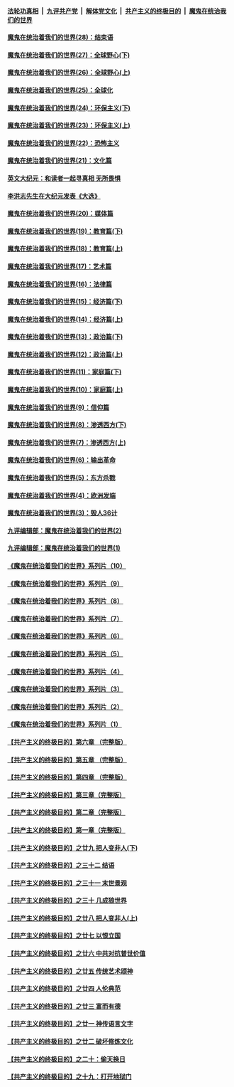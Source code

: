 

####  [法轮功真相](../../../../basic/blob/master/README.md?t=04152202) &nbsp;|&nbsp; [九评共产党](../../../../9ping.md/blob/master/README.md?t=04152202) &nbsp;|&nbsp; [解体党文化](../../../../jtdwh.md/blob/master/README.md?t=04152202)  &nbsp;|&nbsp; [共产主义的终极目的](../../../../gczydzjmd.md/blob/master/README.md?t=04152202) &nbsp;|&nbsp; [魔鬼在统治我们的世界](../../../../mgztzwmdsj.md/blob/master/README.md?t=04152202) 

#### [魔鬼在统治着我们的世界(28)：结束语](../pages/nsc422/n10936246.md?t=04152202) 

#### [魔鬼在统治着我们的世界(27)：全球野心(下)](../pages/nsc422/n10928319.md?t=04152202) 

#### [魔鬼在统治着我们的世界(26)：全球野心(上)](../pages/nsc422/n10900318.md?t=04152202) 

#### [魔鬼在统治着我们的世界(25)：全球化](../pages/nsc422/n10788205.md?t=04152202) 

#### [魔鬼在统治着我们的世界(24)：环保主义(下)](../pages/nsc422/n10695307.md?t=04152202) 

#### [魔鬼在统治着我们的世界(23)：环保主义(上)](../pages/nsc422/n10688613.md?t=04152202) 

#### [魔鬼在统治着我们的世界(22)：恐怖主义](../pages/nsc422/n10614727.md?t=04152202) 

#### [魔鬼在统治着我们的世界(21)：文化篇](../pages/nsc422/n10597706.md?t=04152202) 

#### [英文大纪元：和读者一起寻真相 无所畏惧](../pages/nsc422/n12542027.md?t=04152202) 

#### [李洪志先生在大纪元发表《大选》](../pages/nsc422/n12534746.md?t=04152202) 

#### [魔鬼在统治着我们的世界(20)：媒体篇](../pages/nsc422/n10586579.md?t=04152202) 

#### [魔鬼在统治着我们的世界(19)：教育篇(下)](../pages/nsc422/n10564808.md?t=04152202) 

#### [魔鬼在统治着我们的世界(18)：教育篇(上)](../pages/nsc422/n10526970.md?t=04152202) 

#### [魔鬼在统治着我们的世界(17)：艺术篇](../pages/nsc422/n10499093.md?t=04152202) 

#### [魔鬼在统治着我们的世界(16)：法律篇](../pages/nsc422/n10485969.md?t=04152202) 

#### [魔鬼在统治着我们的世界(15)：经济篇(下)](../pages/nsc422/n10469975.md?t=04152202) 

#### [魔鬼在统治着我们的世界(14)：经济篇(上)](../pages/nsc422/n10457370.md?t=04152202) 

#### [魔鬼在统治着我们的世界(13)：政治篇(下)](../pages/nsc422/n10448270.md?t=04152202) 

#### [魔鬼在统治着我们的世界(12)：政治篇(上)](../pages/nsc422/n10444576.md?t=04152202) 

#### [魔鬼在统治着我们的世界(11)：家庭篇(下)](../pages/nsc422/n10440961.md?t=04152202) 

#### [魔鬼在统治着我们的世界(10)：家庭篇(上)](../pages/nsc422/n10435448.md?t=04152202) 

#### [魔鬼在统治着我们的世界(9)：信仰篇](../pages/nsc422/n10432159.md?t=04152202) 

#### [魔鬼在统治着我们的世界(8)：渗透西方(下)](../pages/nsc422/n10429603.md?t=04152202) 

#### [魔鬼在统治着我们的世界(7)：渗透西方(上)](../pages/nsc422/n10426013.md?t=04152202) 

#### [魔鬼在统治着我们的世界(6)：输出革命](../pages/nsc422/n10421536.md?t=04152202) 

#### [魔鬼在统治着我们的世界(5)：东方杀戮](../pages/nsc422/n10417707.md?t=04152202) 

#### [魔鬼在统治着我们的世界(4)：欧洲发端](../pages/nsc422/n10414890.md?t=04152202) 

#### [魔鬼在统治着我们的世界(3)：毁人36计](../pages/nsc422/n10411583.md?t=04152202) 

#### [九评编辑部：魔鬼在统治着我们的世界(2)](../pages/nsc422/n10410036.md?t=04152202) 

#### [九评编辑部：魔鬼在统治着我们的世界(1)](../pages/nsc422/n10406825.md?t=04152202) 

#### [《魔鬼在统治着我们的世界》系列片（10）](../pages/nsc422/n12292670.md?t=04152202) 

#### [《魔鬼在统治着我们的世界》系列片（9）](../pages/nsc422/n12290859.md?t=04152202) 

#### [《魔鬼在统治着我们的世界》系列片（8）](../pages/nsc422/n12287445.md?t=04152202) 

#### [《魔鬼在统治着我们的世界》系列片（7）](../pages/nsc422/n12283425.md?t=04152202) 

#### [《魔鬼在统治着我们的世界》系列片（6）](../pages/nsc422/n12282314.md?t=04152202) 

#### [《魔鬼在统治着我们的世界》系列片（5）](../pages/nsc422/n12281419.md?t=04152202) 

#### [《魔鬼在统治着我们的世界》系列片（4）](../pages/nsc422/n12274024.md?t=04152202) 

#### [《魔鬼在统治着我们的世界》系列片（3）](../pages/nsc422/n12271322.md?t=04152202) 

#### [《魔鬼在统治着我们的世界》系列片（2）](../pages/nsc422/n12269049.md?t=04152202) 

#### [《魔鬼在统治着我们的世界》系列片（1）](../pages/nsc422/n12267575.md?t=04152202) 

#### [【共产主义的终极目的】第六章 （完整版）](../pages/nsc422/n11428913.md?t=04152202) 

#### [【共产主义的终极目的】第五章 （完整版）](../pages/nsc422/n11428912.md?t=04152202) 

#### [【共产主义的终极目的】第四章 （完整版）](../pages/nsc422/n11428907.md?t=04152202) 

#### [【共产主义的终极目的】第三章（完整版）](../pages/nsc422/n11428848.md?t=04152202) 

#### [【共产主义的终极目的】第二章（完整版）](../pages/nsc422/n11428831.md?t=04152202) 

#### [【共产主义的终极目的】第一章（完整版）](../pages/nsc422/n11417651.md?t=04152202) 

#### [【共产主义的终极目的】之廿九 把人变非人(下)](../pages/nsc422/n11344140.md?t=04152202) 

#### [【共产主义的终极目的】之三十二 结语](../pages/nsc422/n11360535.md?t=04152202) 

#### [【共产主义的终极目的】之三十一 末世景观](../pages/nsc422/n11351129.md?t=04152202) 

#### [【共产主义的终极目的】之三十 几成狼世界](../pages/nsc422/n11348280.md?t=04152202) 

#### [【共产主义的终极目的】之廿八 把人变非人(上)](../pages/nsc422/n11340492.md?t=04152202) 

#### [【共产主义的终极目的】之廿七 以恨立国](../pages/nsc422/n11336944.md?t=04152202) 

#### [【共产主义的终极目的】之廿六 中共对抗普世价值](../pages/nsc422/n11324785.md?t=04152202) 

#### [【共产主义的终极目的】之廿五 传统艺术颂神](../pages/nsc422/n11296396.md?t=04152202) 

#### [【共产主义的终极目的】之廿四 人伦典范](../pages/nsc422/n11296397.md?t=04152202) 

#### [【共产主义的终极目的】之廿三 富而有德](../pages/nsc422/n11283598.md?t=04152202) 

#### [【共产主义的终极目的】之廿一 神传语言文字](../pages/nsc422/n11263265.md?t=04152202) 

#### [【共产主义的终极目的】之廿二 破坏修炼文化](../pages/nsc422/n11245728.md?t=04152202) 

#### [【共产主义的终极目的】之二十：偷天换日](../pages/nsc422/n11238846.md?t=04152202) 

#### [【共产主义的终极目的】之十九：打开地狱门](../pages/nsc422/n11206376.md?t=04152202) 

